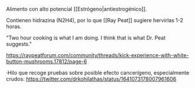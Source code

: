 Alimento con alto potencial [[Estrógeno|antiestrogénico]]. 

Contienen hidrazina (N2H4), por lo que [[Ray Peat]] sugiere hervirlas 1-2 horas. 

"Two hour cooking is what I am doing. I think that is what Dr. Peat suggests."

https://raypeatforum.com/community/threads/kick-experience-with-white-button-mushrooms.17812/page-6

·Hilo que recoge pruebas sobre posible efecto cancerígeno, especialmente crudos:
https://twitter.com/drkohilathas/status/1641073178007961606